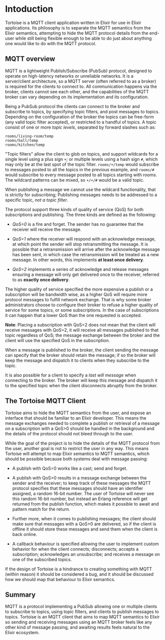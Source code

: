 # Intoduction

Tortoise is a MQTT client application written in Elixir for use in
Elixir applications. Its philosophy is to separate the MQTT semantics
from the Elixir semantics, attempting to hide the MQTT protocol
details from the end-user while still being flexible enough to be able
to do just about anything one would like to do with the MQTT protocol.

## MQTT overview

MQTT is a lightweight Publish/Subscribe (PubSub) protocol, designed to
operate on high-latency networks or unreliable networks. It is a
server/client architecture, so a MQTT server (often referred to as a
broker) is required for the clients to connect to. All communication
happens via the broker, clients cannot see each other, and the
capabilities of the MQTT broker can vary depending on its
implementation and its configuration.

Being a PubSub protocol the clients can connect to the broker and
subscribe to topics, by specifying topic filters, and post messages to
topics. Depending on the configuration of the broker the topics can be
free-form (any valid topic filter accepted), or restricted to a
handful of topics. A topic consist of one or more *topic levels*,
separated by forward slashes such as:

    rooms/living-room/temp
    rooms/hall/temp
    rooms/kitchen/temp

"Topic filters" allow the client to glob on topics, and support
wildcards for a single level using a plus sign `+`; or multiple levels
using a hash sign `#`, which may only be at the last spot of the topic
filter. `rooms/+/temp` would subscribe to messages posted to all the
topics in the previous example, and `rooms/#` would subscribe to every
message posted to all topics starting with *rooms*. The wildcard
patterns can be mixed, so `+/+/#` would be a valid topic.

When publishing a message we cannot use the wildcard functionality,
that is strictly for subscribing; Publishing messages needs to be
addressed to a specific topic, *not a topic filter*.

The protocol support three kinds of quality of service (QoS) for both
subscriptions and publishing. The three kinds are defined as the
following:

  - *QoS=0* is a fire and forget. The sender has no guarantee that the
    receiver will receive the message.

  - *QoS=1* where the receiver will respond with an acknowledge
    message, at which point the sender will stop retransmitting the
    message. It is possible that a retransmission will arrive after
    the acknowledge message has been sent, in which case the
    retransmission will be treated as a new message. In other words,
    this implements **at least once delivery**.

  - *QoS=2* implements a series of acknowledge and release messages
    ensuring a message will only get delivered once to the receiver,
    referred to as **exactly once delivery**.

The higher quality of service specified the more expensive a publish
or a subscription will be bandwidth wise, as a higher QoS will require
more protocol messages to fulfill network exchange. That is why some
broker administrators choose to configure their broker to refuse
a higher quality of service for some topics, or some subscriptions. In
the case of subscriptions it can happen that a lower QoS than the one
requested is accepted.

**Note**: Placing a subscription with QoS=2 does not mean that the
client will receive messages with QoS=2, it will receive all
messages published to that topic regardless of QoS; the message
exchange between the broker and the client will use the specified QoS
in the subscription.

When a message is published to the broker, the client sending the
message can specify that the broker should retain the message; if so
the broker will keep the message and dispatch it to clients when they
subscribe to the topic.

It is also possible for a client to specify a *last will message* when
connecting to the broker. The broker will keep this message and
dispatch it to the specified topic when the client disconnects abruptly
from the broker.

## The Tortoise MQTT Client

Tortoise aims to hide the MQTT semantics from the user, and expose an
interface that should be familiar to an Elixir developer. This means
the message exchanges needed to complete a publish or retrieval of a
message on a subscription with a QoS>0 should be handled in the
background and the details of the protocol should not bleed through to
the user.

While the goal of the project is to hide the details of the MQTT
protocol from the user, another goal is not to restrict the user in any
way. This means Tortoise will attempt to map Elixir semantics to
MQTT semantics, which should be possible because both systems deal
with message passing:

  - A publish with QoS=0 works like a cast; send and forget.

  - A publish with QoS>0 results in a message exchange between the
    sender and the receiver; to keep track of these messages the MQTT
    protocol specifies that these messages should have an identifier
    assigned, a random 16-bit number. The user of Tortoise will never
    see this random 16-bit number, but instead an Erlang reference
    will get returned from the publish function, which makes it
    possible to await and pattern match for the return.

  - Further more, when it comes to publishing messages; the client
    should make sure that messages with a QoS>0 are delivered, so if
    the client is offline it should store these messages and send them
    when the client is back online.

  - A callback behaviour is specified allowing the user to implement
    custom behavior for when the client connects; disconnects; accepts
    a subscription; acknowledges an unsubscribe; and receives a message
    on one of the subscribed topics.

If the design of Tortoise is a hindrance to creating something with
MQTT (within reason) it should be considered a bug, and it should be
discussed how we should map that behaviour to Elixir semantics.

## Summary

MQTT is a protocol implementing a PubSub allowing one or multiple
clients to subscribe to topics, using topic filters, and clients to
publish messages to topics. Tortoise is an MQTT client that aims to map
MQTT semantics to Elixir so sending and receiving messages using an
MQTT broker feels like any other kind of message passing, and awaiting
results feels natural to the Elixir ecosystem.
